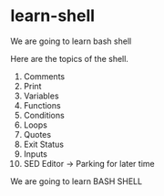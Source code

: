 # learn-shell

We are going to learn bash shell

Here are the topics of the shell.

1. Comments
2. Print
3. Variables
4. Functions
5. Conditions
6. Loops
7. Quotes
8. Exit Status
9. Inputs
10. SED Editor -> Parking for later time

We are going to learn BASH SHELL